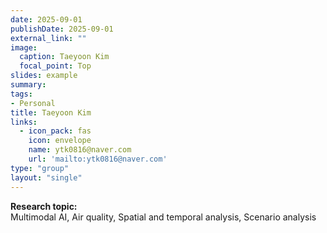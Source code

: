 ```yaml
---
date: 2025-09-01
publishDate: 2025-09-01
external_link: ""
image:
  caption: Taeyoon Kim
  focal_point: Top
slides: example
summary:
tags:
- Personal
title: Taeyoon Kim
links:
  - icon_pack: fas
    icon: envelope
    name: ytk0816@naver.com
    url: 'mailto:ytk0816@naver.com'
type: "group"
layout: "single"
---
```


**Research topic:**  
Multimodal AI, Air quality, Spatial and temporal analysis, Scenario analysis

